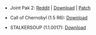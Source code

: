 * Joint Pak 2: [Reddit](https://www.reddit.com/r/stalker/comments/85nse4/joint_pak_2_standalone_proper_download/) | [Download](https://mega.nz/#F!soMkzbIB!A9oIVnQW4-7MEDg1IofI1Q!p59ihCQR) | [Patch](https://gist.github.com/v1ld/786a2b61296273dac2fe5aeba858b1a7)

* Call of Chernobyl (1.5 R6): [Download](https://www.moddb.com/mods/call-of-chernobyl)

* STALKERSOUP (1.1.0017): [Download](https://www.moddb.com/mods/stalkersoup)
